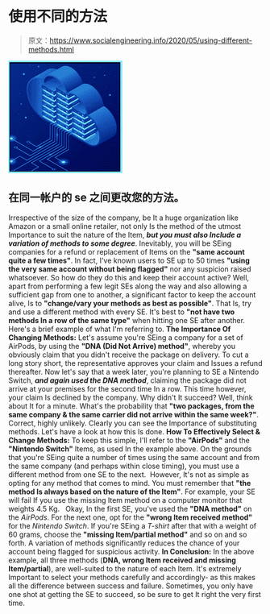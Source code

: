 # 使用不同的方法

> 原文：<https://www.socialengineering.info/2020/05/using-different-methods.html>

[![](img/57d480220698ae22415636e368820f9b.png)](https://1.bp.blogspot.com/-pV_NydXvPNo/XrQfwN9w2SI/AAAAAAAAJ14/PyGHsnqwTf46mKRaYCCdFWBVx8BfFjMEgCLcBGAsYHQ/s1600/Using%2BDifferent%2BMethods%2B1.png)

## **在同一帐户的 se 之间更改您的方法。**

Irrespective of the size of the company, be It a huge organization like Amazon or a small online retailer, not only Is the method of the utmost Importance to suit the nature of the Item, ***but you must also Include a variation of methods to some degree***. Inevitably, you will be SEing companies for a refund or replacement of Items on the **"same account quite a few times"**. In fact, I've known users to SE up to 50 times **"using the very same account without being flagged"** nor any suspicion raised whatsoever.
  So how do they do this and keep their account active? Well, apart from performing a few legit SEs along the way and also allowing a sufficient gap from one to another, a significant factor to keep the account alive, Is to **"change/vary your methods as best as possible"**. That Is, try and use a different method with every SE. It's best to **"not have two methods In a row of the same type"** when hitting one SE after another. Here's a brief example of what I'm referring to.
  **The Importance Of Changing Methods:**
  Let's assume you're SEing a company for a set of AirPods, by using the **"DNA (Did Not Arrive) method"**, whereby you obviously claim that you didn't receive the package on delivery. To cut a long story short, the representative approves your claim and Issues a refund thereafter.
  Now let's say that a week later, you're planning to SE a Nintendo Switch, ***and again used the DNA method***, claiming the package did not arrive at your premises for the second time In a row. This time however, your claim Is declined by the company. Why didn't It succeed? Well, think about It for a minute. What's the probability that **"two packages, from the same company & the same carrier did not arrive within the same week?"**. Correct, highly unlikely. Clearly you can see the Importance of substituting methods. Let's have a look at how this Is done.
  **How To Effectively Select & Change Methods:**
  To keep this simple, I'll refer to the **"AirPods"** and the **"Nintendo Switch"** Items, as used In the example above. On the grounds that you're SEing quite a number of times using the same account and from the same company (and perhaps within close timing), you must use a different method from one SE to the next. 
  However, It's not as simple as opting for any method that comes to mind. You must remember that **"the method Is always based on the nature of the Item"**. For example, your SE will fail If you use the missing Item method on a computer monitor that weights 4.5 Kg.  
  Okay, In the first SE, you've used the **"DNA method"** on the *AirPods*. For the next one, opt for the **"wrong Item received method"** for the *Nintendo Switch*. If you're SEing a *T-shirt* after that with a weight of 60 grams, choose the **"missing Item/partial method"** and so on and so forth. A variation of methods significantly reduces the chance of your account being flagged for suspicious activity.
  **In Conclusion:**
  In the above example, all three methods (**DNA, wrong Item received and missing Item/partial**), are well-suited to the nature of each Item. It's extremely Important to select your methods carefully and accordingly- as this makes all the difference between success and failure. Sometimes, you only have one shot at getting the SE to succeed, so be sure to get It right the very first time.